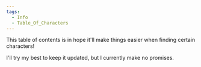 ```yaml
---
tags:
  - Info
  - Table_Of_Characters
---
```

This table of contents is in hope it'll make things easier when finding certain characters!

I'll try my best to keep it updated, but I currently make no promises.